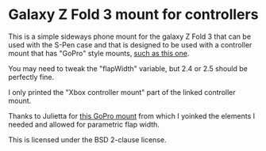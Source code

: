 # Galaxy Z Fold 3 mount for controllers

This is a simple sideways phone mount for the galaxy Z Fold 3 that can be used with the S-Pen case and that is designed to be used with a controller mount that has "GoPro" style mounts, [such as this one](https://www.thingiverse.com/thing:2553522).

You may need to tweak the "flapWidth" variable, but 2.4 or 2.5 should be perfectly fine.

I only printed the "Xbox controller mount" part of the linked controller mount.

Thanks to Julietta for [this GoPro mount](https://www.thingiverse.com/thing:3088912) from which I yoinked the elements I needed and allowed for parametric flap width.


This is licensed under the BSD 2-clause license.